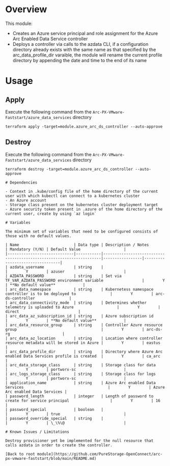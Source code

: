 # Overview

This module:
- Creates an Azure service principal and role assignment for the Azure Arc Enabled Data Service controller
- Deploys a controller via calls to the azdata CLI, if a configuration directory already exists with the same name as that specified by the arc_data_profile_dir 
  varaible, the module will rename the current profile directory by appending the date and time to the end of its name

# Usage

## Apply

Execute the following command from the `Arc-PX-VMware-Faststart/azure_data_services` directory
```
terraform apply -target=module.azure_arc_ds_controller --auto-approve 
```

## Destroy

Execute the following command from the `Arc-PX-VMware-Faststart/azure_data_services` directory
```
terraform destroy -target=module.azure_arc_ds_controller --auto-approve 

# Dependencies

- Context in .kube/config file of the home directory of the current user with which kubectl can connect to a kubernetes cluster
- An Azure account 
- Storage class present on the kubernetes cluster deployment target
- Azure security token present in .azure of the home directory of the current user, create by using `az login`

# Variables

The minimum set of variables that need to be configured consists of those with no default values.

| Name                        | Data type | Description / Notes                                                 | Mandatory (Y/N) | Default Value                   |
|-----------------------------|-----------|---------------------------------------------------------------------|-----------------|---------------------------------|
| azdata_username             | string    |                                                                     |        Y        | azuser                          |     
| AZDATA_PASSWORD             | string    | Set via TF_VAR_AZDATA_PASSWORD environment variable                 |        Y        | **No default value**            |
| arc_data_namespace          | string    | Kubernetess namespace controller is to be deployed to               |        Y        | arc-ds-controller               |
| arc_data_connectivity_mode  | string    | Determines whether telemetry is uploaded to Azure                   |        Y        | direct                          |
| arc_data_az_subscription_id | string    | Azure subscription id                                               |        Y        | **No default value**            |
| arc_data_resource_group     | string    | Controller Azure resource group                                     |        Y        | arc-ds-rg                       |
| arc_data_az_location        | string    | Location where controller resource metadata will be stored in Azure |        Y        | eastus                          |
| arc_data_profile_dir        | string    | Directory where Azure Arc enabled Data Services profile is created  |        Y        | ca_arc                          | 
| arc_data_storage_class      | string    | Storage class for data                                              |        Y        | portworx-sc                     |
| arc_logs_storage_class      | string    | Storage class for logs                                              |        Y        | portworx-sc                     |
| application_name            | string    | Azure Arc enabled Data Services                                     |        Y        | Azure Arc enabled Data Services |
| password_length             | integer   | Length of password to create for service principal                  |        Y        | 16                              |
| password_special            | boolean   |                                                                     |        Y        | true                            |
| password_override_special   | string    |                                                                     |        Y        | \_\%\@                          | 

# Known Issues / Limitations

Destroy provisioner yet be implemented for the null resource that calls azdata in order to create the controller. 

[Back to root module](https://github.com/PureStorage-OpenConnect/arc-px-vmware-faststart/blob/main/README.md)
